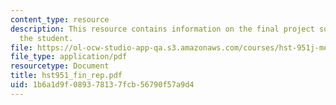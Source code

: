 ```yaml
---
content_type: resource
description: This resource contains information on the final project submitted by
  the student.
file: https://ol-ocw-studio-app-qa.s3.amazonaws.com/courses/hst-951j-medical-decision-support-fall-2005/1b6a1d9f089378137fcb56790f57a9d4_hst951_fin_rep.pdf
file_type: application/pdf
resourcetype: Document
title: hst951_fin_rep.pdf
uid: 1b6a1d9f-0893-7813-7fcb-56790f57a9d4
---
```

